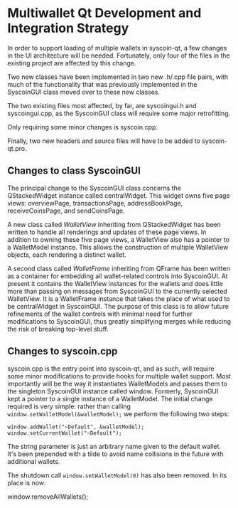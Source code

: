 Multiwallet Qt Development and Integration Strategy
===================================================

In order to support loading of multiple wallets in syscoin-qt, a few changes in the UI architecture will be needed.
Fortunately, only four of the files in the existing project are affected by this change.

Two new classes have been implemented in two new .h/.cpp file pairs, with much of the functionality that was previously
implemented in the SyscoinGUI class moved over to these new classes.

The two existing files most affected, by far, are syscoingui.h and syscoingui.cpp, as the SyscoinGUI class will require
some major retrofitting.

Only requiring some minor changes is syscoin.cpp.

Finally, two new headers and source files will have to be added to syscoin-qt.pro.

Changes to class SyscoinGUI
---------------------------
The principal change to the SyscoinGUI class concerns the QStackedWidget instance called centralWidget.
This widget owns five page views: overviewPage, transactionsPage, addressBookPage, receiveCoinsPage, and sendCoinsPage.

A new class called *WalletView* inheriting from QStackedWidget has been written to handle all renderings and updates of
these page views. In addition to owning these five page views, a WalletView also has a pointer to a WalletModel instance.
This allows the construction of multiple WalletView objects, each rendering a distinct wallet.

A second class called *WalletFrame* inheriting from QFrame has been written as a container for embedding all wallet-related
controls into SyscoinGUI. At present it contains the WalletView instances for the wallets and does little more than passing on messages
from SyscoinGUI to the currently selected WalletView. It is a WalletFrame instance
that takes the place of what used to be centralWidget in SyscoinGUI. The purpose of this class is to allow future
refinements of the wallet controls with minimal need for further modifications to SyscoinGUI, thus greatly simplifying
merges while reducing the risk of breaking top-level stuff.

Changes to syscoin.cpp
----------------------
syscoin.cpp is the entry point into syscoin-qt, and as such, will require some minor modifications to provide hooks for
multiple wallet support. Most importantly will be the way it instantiates WalletModels and passes them to the
singleton SyscoinGUI instance called window. Formerly, SyscoinGUI kept a pointer to a single instance of a WalletModel.
The initial change required is very simple: rather than calling `window.setWalletModel(&walletModel);` we perform the
following two steps:

	window.addWallet("~Default", &walletModel);
	window.setCurrentWallet("~Default");

The string parameter is just an arbitrary name given to the default wallet. It's been prepended with a tilde to avoid name collisions in the future with additional wallets.

The shutdown call `window.setWalletModel(0)` has also been removed. In its place is now:

window.removeAllWallets();

